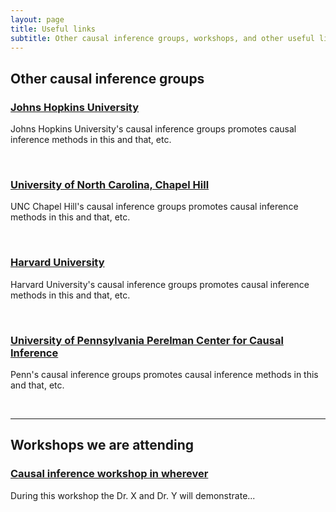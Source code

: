 ```yaml
---
layout: page
title: Useful links
subtitle: Other causal inference groups, workshops, and other useful links can be viewed below
---
```


## Other causal inference groups

### [Johns Hopkins University](https://jhsphcausalinference.weebly.com/)

Johns Hopkins University's causal inference groups promotes causal inference methods in this and that, etc. 

  <p>&nbsp;</p>
  
### [University of North Carolina, Chapel Hill](https://causal.unc.edu/acic2017/)

UNC Chapel Hill's causal inference groups promotes causal inference methods in this and that, etc. 

  <p>&nbsp;</p>

### [Harvard University](https://jhsphcausalinference.weebly.com/)

Harvard University's causal inference groups promotes causal inference methods in this and that, etc. 

  <p>&nbsp;</p>
  
### [University of Pennsylvania Perelman Center for Causal Inference](https://www.cceb.med.upenn.edu/cci)

Penn's causal inference groups promotes causal inference methods in this and that, etc. 

  <p>&nbsp;</p>  

---

## Workshops we are attending

### [Causal inference workshop in wherever](www.linktoworkshop)

During this workshop the Dr. X and Dr. Y will demonstrate...
